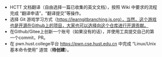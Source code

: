 - HCTT 文档翻译（自由选择一篇已收集的英文文档），按照 Wiki 中要求的流程完成 “翻译申请”，“翻译提交”等操作。
- 选择 Git 游戏学习方式（https://learngitbranching.js.org），当然，这个游戏也是开源在Github上的项目，大家也可以选择向这个仓库进行开源贡献。
- 在Github/Gitee上创新一个账号（如果没有的话），并使用工具提交自己的第一个commit，PR。
- 在 pwn.hust.college平台 <https://pwn.cse.hust.edu.cn> 中完成 “Linux/Unix 基本命令使用” 道馆（**待创建**）。
